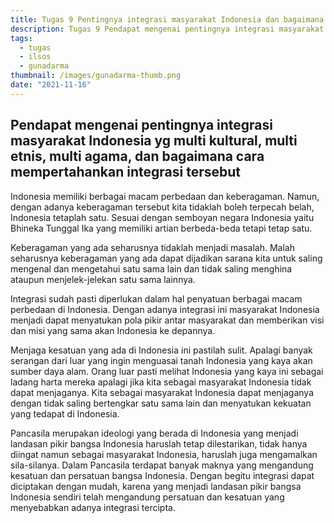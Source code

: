 ```yaml
---
title: Tugas 9 Pentingnya integrasi masyarakat Indonesia dan bagaimana cara mempertahankan integrasi tersebut
description: Tugas 9 Pendapat mengenai pentingnya integrasi masyarakat Indonesia yg multi kultural, multi etnis, multi agama, dan bagaimana cara mempertahankan integrasi tersebut
tags:
  - tugas
  - ilsos
  - gunadarma
thumbnail: /images/gunadarma-thumb.png
date: "2021-11-16"
---
```


## Pendapat mengenai pentingnya integrasi masyarakat Indonesia yg multi kultural, multi etnis, multi agama, dan bagaimana cara mempertahankan integrasi tersebut

Indonesia memiliki berbagai macam perbedaan dan keberagaman. Namun, dengan adanya keberagaman tersebut kita tidaklah boleh terpecah belah, Indonesia tetaplah satu. Sesuai dengan semboyan negara Indonesia yaitu Bhineka Tunggal Ika yang memiliki artian berbeda-beda tetapi tetap satu.

Keberagaman yang ada seharusnya tidaklah menjadi masalah. Malah seharusnya keberagaman yang ada dapat dijadikan sarana kita untuk saling mengenal dan mengetahui satu sama lain dan tidak saling menghina ataupun menjelek-jelekan satu sama lainnya.

Integrasi sudah pasti diperlukan dalam hal penyatuan berbagai macam perbedaan di Indonesia. Dengan adanya integrasi ini masyarakat Indonesia menjadi dapat menyatukan pola pikir antar masyarakat dan memberikan visi dan misi yang sama akan Indonesia ke depannya.

Menjaga kesatuan yang ada di Indonesia ini pastilah sulit. Apalagi banyak serangan dari luar yang ingin menguasai tanah Indonesia yang kaya akan sumber daya alam. Orang luar pasti melihat Indonesia yang kaya ini sebagai ladang harta mereka apalagi jika kita sebagai masyarakat Indonesia tidak dapat menjaganya. Kita sebagai masyarakat Indonesia dapat menjaganya dengan tidak saling bertengkar satu sama lain dan menyatukan kekuatan yang tedapat di Indonesia.

Pancasila merupakan ideologi yang berada di Indonesia yang menjadi landasan pikir bangsa Indonesia haruslah tetap dilestarikan, tidak hanya diingat namun sebagai masyarakat Indonesia, haruslah juga mengamalkan sila-silanya. Dalam Pancasila terdapat banyak maknya yang mengandung kesatuan dan persatuan bangsa Indonesia. Dengan begitu integrasi dapat diciptakan dengan mudah, karena yang menjadi landasan pikir bangsa Indonesia sendiri telah mengandung persatuan dan kesatuan yang menyebabkan adanya integrasi tercipta.

